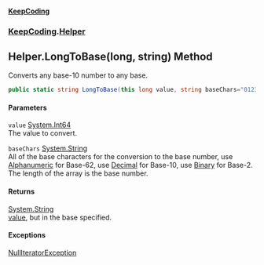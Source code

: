 #### [KeepCoding](index.md 'index')
### [KeepCoding](KeepCoding.md 'KeepCoding').[Helper](Helper.md 'KeepCoding.Helper')
## Helper.LongToBase(long, string) Method
Converts any base-10 number to any base.  
```csharp
public static string LongToBase(this long value, string baseChars="0123456789ABCDEFGHIJKLMNOPQRSTUVWXYZabcdefghijklmnopqrstuvwxyz");
```
#### Parameters
<a name='KeepCoding_Helper_LongToBase(long_string)_value'></a>
`value` [System.Int64](https://docs.microsoft.com/en-us/dotnet/api/System.Int64 'System.Int64')  
The value to convert.
  
<a name='KeepCoding_Helper_LongToBase(long_string)_baseChars'></a>
`baseChars` [System.String](https://docs.microsoft.com/en-us/dotnet/api/System.String 'System.String')  
All of the base characters for the conversion to the base number, use [Alphanumeric](Helper_Alphanumeric.md 'KeepCoding.Helper.Alphanumeric') for Base-62, use [Decimal](Helper_Decimal.md 'KeepCoding.Helper.Decimal') for Base-10, use [Binary](Helper_Binary.md 'KeepCoding.Helper.Binary') for Base-2. The length of the array is the base number.
  
#### Returns
[System.String](https://docs.microsoft.com/en-us/dotnet/api/System.String 'System.String')  
[value](Helper_LongToBase_kglNsTCKchNAG3sTw6pfMw.md#KeepCoding_Helper_LongToBase(long_string)_value 'KeepCoding.Helper.LongToBase(long, string).value'), but in the base specified.
#### Exceptions
[NullIteratorException](NullIteratorException.md 'KeepCoding.Internal.NullIteratorException')  
